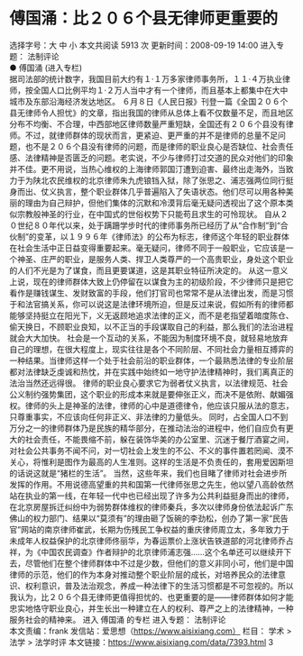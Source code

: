 # 傅国涌：比２０６个县无律师更重要的

选择字号：大 中 小   本文共阅读 5913 次 更新时间：2008-09-19 14:00
进入专题： 法制评论  
● 傅国涌 (进入专栏)  
据司法部的统计数字，我国目前大约有１·１万多家律师事务所，１１·４万执业律师，按全国人口比例平均１·２万人当中才有一个律师，而且基本上都集中在大中城市及东部沿海经济发达地区。
６月８日《人民日报》刊登一篇《全国２０６个县无律师令人担忧》的文章，指出我国的律师从总体上看不仅数量不足，而且地区分布不均衡、不合理，中西部地区律师数量严重短缺，全国还有２０６个县没有律师。不过，就律师群体的现状而言，更紧迫、更严重的并不是律师的总量不足问题，也不是２０６个县没有律师的问题，而是律师的职业良心是否缺位、社会责任感、法律精神是否匮乏的问题。老实说，不少与律师打过交道的民众对他们的印象并不佳。更不用说，当热心维权的上海律师郭国汀遭到迫害、最终出走海外，当致力于为陕北农民维权的北京律师朱九虎锒铛入狱，除了张思之、浦志强两位同行挺身而出、仗义执言，整个职业群体几乎普遍陷入了失语状态。他们尽可以用各种美丽的理由为自己辩护，但他们集体的沉默和冷漠背后毫无疑问透视出了这个原本类似宗教般神圣的行业，在中国式的世俗权势下只能苟且求生的可怜现状。
自从２０世纪８０年代以来，处于蹒跚学步时代的律师事务所已经历了从“合作制”到“合伙制”的变革，以１９９６年《律师法》的公布为标志，律师这个年轻的职业群体在社会生活中正日益变得重要起来。毫无疑问，律师不同于一般职业，它应该是一个神圣、庄严的职业，是服务人类、捍卫人类尊严的一个高贵职业，身处这个职业的人们不光是为了谋食，而且更要谋道，这是其职业特征所决定的。
从这一意义上说，现在的律师群体大致上仍停留在以谋食为主的初级阶段，不少律师只是把它看作是赚钱谋生、发财致富的手段，他们打官司也常常不是从法律出发，而是习惯于和法官搞关系，你可以说这是法律环境所迫，但是反过来说，假如所有的律师都能够坚持挺立在阳光下，义无返顾地追求法律的正义，而不是老指望着暗度陈仓、偷天换日，不顾职业良知，以不正当的手段谋取自己的利益，那么我们的法治进程就会大大加快。
社会是一个互动的关系，不能因为制度环境不良，就轻易地放弃自己的理想，在很大程度上，现实往往是各个不同阶层、不同社会力量相互搏弈的一种结果。当律师这样一个处于社会前沿的职业群体，一个最熟悉法律的专业阶层都对法律缺乏虔诚和热忱，并在实践中始终如一地守护法律精神时，我们离真正的法治当然还远得很。
律师的职业良心要求它为弱者仗义执言，以法律规范、社会公义制约强势集团，这个职业的形成本来就是要伸张正义，而决不是依附、献媚强权。律师的头上是神圣的法律，律师的心中是道德律令，他应该只服从法的意志，只尊重事实，不应该向任何非正义、非法律的力量低头。
同时，占全国人口不到万分之一的律师群体乃是民族的精华部分，在推动法治的进程中，他们自应负有更大的社会责任，不能畏缩不前，躲在装饰华美的办公室里、沉迷于餐厅酒宴之间，对社会公共事务不闻不问，对一切社会上发生的不公、不义的事件置若罔闻、漠不关心，将惟利是图作为最高的人生准则。这样的生活是不负责任的，套用爱因斯坦的话说这就是“猪栏的生活”。
当然，这些年来，我们也目睹了律师对社会进步所发挥的作用。不用说德高望重的共和国第一代律师张思之先生，他以望八高龄依然站在执业的第一线，在年轻一代中也已经出现了许多为公共利益挺身而出的律师，在北京房屋拆迁纠纷中为弱势群体维权的律师秦兵，多次以律师身份依法起诉广东佛山的权力部门、结果以“莫须有”的理由砸了饭碗的李劲松，创办了第一家“民告官”网站的南京律师崔武，长期为伤残民工争权益的重庆律师周立太，多年致力于未成年人权益保护的北京律师佟丽华，为春运票价上涨状告铁道部的河北律师乔占祥，为《中国农民调查》作者辩护的北京律师浦志强……这个名单还可以继续开下去，尽管他们在整个律师群体中不过是少数，但他们的意义非同小可，他们是中国律师的示范，他们的作为本身对推动整个职业阶层的成长，对培养民众的法律意识、权利意识，普及法治观念，养成一种法律下的生活习惯都是不可忽视的。所以我认为，比２０６个县无律师更值得担忧的、也更重要的是——律师群体如何才能忠实地恪守职业良心，并生长出一种建立在人的权利、尊严之上的法律精神，一种服务社会的精神来。
进入 傅国涌 的专栏     进入专题： 法制评论  
本文责编：frank
发信站：爱思想（https://www.aisixiang.com）
栏目： 学术 > 法学 > 法学时评
本文链接：https://www.aisixiang.com/data/7393.html
3